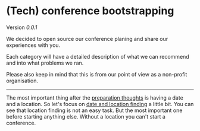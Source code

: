 # (Tech) conference bootstrapping

Version *0.0.1*

We decided to open source our conference planing and share our experiences with you.

Each category will have a detailed description of what we can recommend and into what problems we ran.

Please also keep in mind that this is from our point of view as a non-profit organisation.



--------------

The most important thing after the [preparation thoughts](preparation.md) is having a date and a location. So let's focus on [date and location finding](location.md) a little bit. You can see that location finding is not an easy task. But the most important one before starting anything else. Without a location you can't start a conference.
